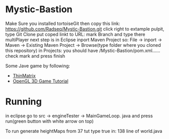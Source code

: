 # Mystic-Bastion
Make Sure you installed tortoiseGit then 
copy this link:
https://github.com/Radseq/Mystic-Bastion.git
click right to extample pulpit, type Git Clone
put coped linkt to URL:
mark Branch and type there multiPlayer
next step is in Eclipse inport Maven Project so:
File -> inport -> Maven -> Existing Maven Project -> Browse(type folder where you cloned this repository)
in Projects: you should have /Mystic-Bastion/pom.xml......
check mark and press finish

Some Jave game by following:
* [ThinMatrix](https://www.youtube.com/channel/UCUkRj4qoT1bsWpE_C8lZYoQ)
* [OpenGL 3D Game Tutorial](https://www.youtube.com/playlist?list=PLRIWtICgwaX0u7Rf9zkZhLoLuZVfUksDP)

# Running
in eclipse go to src -> engineTester -> MainGameLoop. java and press run(green button with white arrow on top)

To run generate heightMaps from 37 tut type true in:
138 line of world.java
